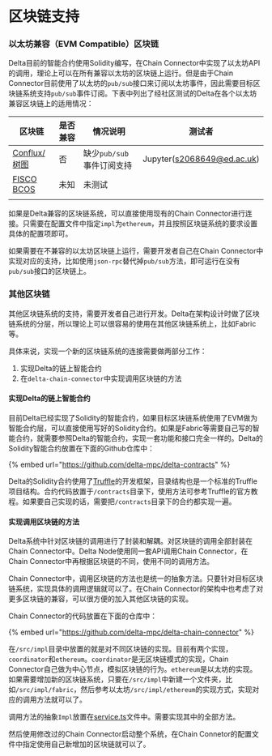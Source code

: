 # 区块链支持

### 以太坊兼容（EVM Compatible）区块链

Delta目前的智能合约使用Solidity编写，在Chain Connector中实现了以太坊API的调用，理论上可以在所有兼容以太坊的区块链上运行。但是由于Chain Connector目前使用了以太坊的`pub/sub`接口来订阅以太坊事件，因此需要目标区块链系统支持`pub/sub`事件订阅。下表中列出了经社区测试的Delta在各个以太坊兼容区块链上的适用情况：

| 区块链                                       | 是否兼容 | 情况说明              | 测试者                        |
| ----------------------------------------- | ---- | ----------------- | -------------------------- |
| [Conflux/树图](https://confluxnetwork.org/) | 否    | 缺少`pub/sub`事件订阅支持 | Jupyter(s2068649@ed.ac.uk) |
| [FISCO BCOS](http://fisco-bcos.org/)      | 未知   | 未测试               |                            |
|                                           |      |                   |                            |

如果是Delta兼容的区块链系统，可以直接使用现有的Chain Connector进行连接。只需要在配置文件中指定`impl`为`ethereum`，并且按照区块链系统的要求设置具体的配置项即可。

如果需要在不兼容的以太坊区块链上运行，需要开发者自己在Chain Connector中实现对应的支持，比如使用`json-rpc`替代掉`pub/sub`方法，即可运行在没有`pub/sub`接口的区块链上。

### 其他区块链

其他区块链系统的支持，需要开发者自己进行开发。Delta在架构设计时做了区块链系统的分层，所以理论上可以很容易的使用在其他区块链系统上，比如Fabric等。

具体来说，实现一个新的区块链系统的连接需要做两部分工作：

1. 实现Delta的链上智能合约
2. 在`delta-chain-connector`中实现调用区块链的方法

#### 实现Delta的链上智能合约

目前Delta已经实现了Solidity的智能合约，如果目标区块链系统使用了EVM做为智能合约层，可以直接使用写好的Solidity合约。如果是Fabric等需要自己写的智能合约，就需要参照Delta的智能合约，实现一套功能和接口完全一样的。Delta的Solidity智能合约放置在下面的Github仓库中：

{% embed url="https://github.com/delta-mpc/delta-contracts" %}

Delta的Solidity合约使用了[Truffle](https://trufflesuite.com/docs/truffle/)的开发框架，目录结构也是一个标准的Truffle项目结构。合约代码放置于`/contracts`目录下，使用方法可参考Truffle的官方教程。如果要自己实现的话，需要把`/contracts`目录下的合约都实现一遍。

#### 实现调用区块链的方法

Delta系统中针对区块链的调用进行了封装和解耦。对区块链的调用全部封装在Chain Connector中。Delta Node使用同一套API调用Chain Connector，在Chain Connector中再根据区块链的不同，使用不同的调用方法。

Chain Connector中，调用区块链的方法也是统一的抽象方法。只要针对目标区块链系统，实现具体的调用逻辑就可以了。在Chain Connector的架构中也考虑了对更多区块链的兼容，可以很方便的加入其他区块链的实现。

Chain Connector的代码放置在下面的仓库中：

{% embed url="https://github.com/delta-mpc/delta-chain-connector" %}

在`/src/impl`目录中放置的就是对不同区块链的实现。目前有两个实现，`coordinator`和`ethereum`。`coordinator`是无区块链模式的实现，Chain Connector自己做为中心节点，模拟区块链的行为。`ethereum`是以太坊的实现。如果需要增加新的区块链系统，只要在`/src/impl`中新建一个文件夹，比如`/src/impl/fabric`，然后参考以太坊`/src/impl/ethereum`的实现方式，实现对应的调用方法就可以了。

调用方法的抽象`Impl`放置在[service.ts](https://github.com/delta-mpc/delta-chain-connector/blob/main/src/impl/service.ts)文件中。需要实现其中的全部方法。

然后使用修改过的Chain Connector启动整个系统，在Chain Connetor的配置文件中指定使用自己新增加的区块链就可以了。
